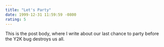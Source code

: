 ```yaml
---
title: "Let's Party"
date: 1999-12-31 11:59:59 -0800
rating: 5
---
```

This is the post body, where I write about our last chance to party before the Y2K bug destroys us all.